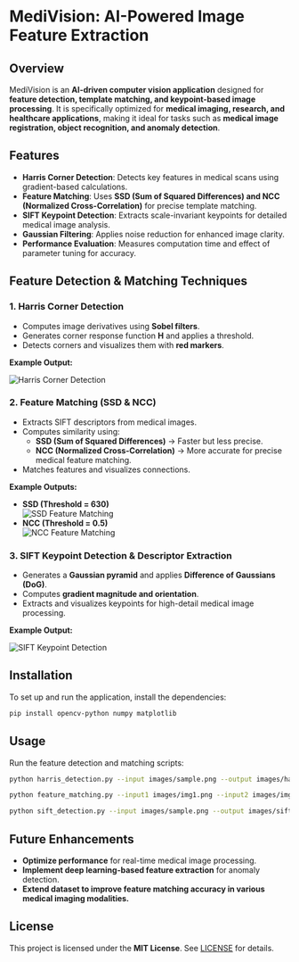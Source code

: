 # MediVision: AI-Powered Image Feature Extraction

## Overview
MediVision is an **AI-driven computer vision application** designed for **feature detection, template matching, and keypoint-based image processing**. It is specifically optimized for **medical imaging, research, and healthcare applications**, making it ideal for tasks such as **medical image registration, object recognition, and anomaly detection**.

## Features

- **Harris Corner Detection**: Detects key features in medical scans using gradient-based calculations.
- **Feature Matching**: Uses **SSD (Sum of Squared Differences) and NCC (Normalized Cross-Correlation)** for precise template matching.
- **SIFT Keypoint Detection**: Extracts scale-invariant keypoints for detailed medical image analysis.
- **Gaussian Filtering**: Applies noise reduction for enhanced image clarity.
- **Performance Evaluation**: Measures computation time and effect of parameter tuning for accuracy.

## Feature Detection & Matching Techniques

### 1. **Harris Corner Detection**
- Computes image derivatives using **Sobel filters**.
- Generates corner response function **H** and applies a threshold.
- Detects corners and visualizes them with **red markers**.

**Example Output:**

![Harris Corner Detection](https://github.com/MO-Nigo/AI-Powered-Image-Feature-Extraction/blob/main/Images/Screenshot%202025-03-08%20073227.png)

### 2. **Feature Matching (SSD & NCC)**
- Extracts SIFT descriptors from medical images.
- Computes similarity using:
  - **SSD (Sum of Squared Differences)** → Faster but less precise.
  - **NCC (Normalized Cross-Correlation)** → More accurate for precise medical feature matching.
- Matches features and visualizes connections.

**Example Outputs:**

- **SSD (Threshold = 630)**  
  ![SSD Feature Matching](https://github.com/MO-Nigo/AI-Powered-Image-Feature-Extraction/blob/main/Images/Screenshot%202025-03-08%20074254.png)
- **NCC (Threshold = 0.5)**  
  ![NCC Feature Matching](images/ncc_05.png)

### 3. **SIFT Keypoint Detection & Descriptor Extraction**
- Generates a **Gaussian pyramid** and applies **Difference of Gaussians (DoG)**.
- Computes **gradient magnitude and orientation**.
- Extracts and visualizes keypoints for high-detail medical image processing.

**Example Output:**

![SIFT Keypoint Detection](images/sift_keypoints.png)

## Installation
To set up and run the application, install the dependencies:

```bash
pip install opencv-python numpy matplotlib
```

## Usage
Run the feature detection and matching scripts:

```bash
python harris_detection.py --input images/sample.png --output images/harris_output.png
```

```bash
python feature_matching.py --input1 images/img1.png --input2 images/img2.png --output images/match_output.png
```

```bash
python sift_detection.py --input images/sample.png --output images/sift_output.png
```

## Future Enhancements
- **Optimize performance** for real-time medical image processing.
- **Implement deep learning-based feature extraction** for anomaly detection.
- **Extend dataset to improve feature matching accuracy in various medical imaging modalities.**

## License
This project is licensed under the **MIT License**. See [LICENSE](LICENSE) for details.

